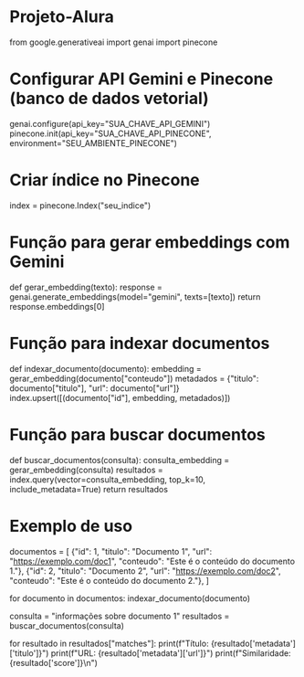 # Projeto-Alura
from google.generativeai import genai
import pinecone

# Configurar API Gemini e Pinecone (banco de dados vetorial)
genai.configure(api_key="SUA_CHAVE_API_GEMINI")
pinecone.init(api_key="SUA_CHAVE_API_PINECONE", environment="SEU_AMBIENTE_PINECONE")

# Criar índice no Pinecone
index = pinecone.Index("seu_indice")

# Função para gerar embeddings com Gemini
def gerar_embedding(texto):
  response = genai.generate_embeddings(model="gemini", texts=[texto])
  return response.embeddings[0]

# Função para indexar documentos
def indexar_documento(documento):
  embedding = gerar_embedding(documento["conteudo"])
  metadados = {"titulo": documento["titulo"], "url": documento["url"]}
  index.upsert([(documento["id"], embedding, metadados)])

# Função para buscar documentos
def buscar_documentos(consulta):
  consulta_embedding = gerar_embedding(consulta)
  resultados = index.query(vector=consulta_embedding, top_k=10, include_metadata=True)
  return resultados

# Exemplo de uso
documentos = [
  {"id": 1, "titulo": "Documento 1", "url": "https://exemplo.com/doc1", "conteudo": "Este é o conteúdo do documento 1."},
  {"id": 2, "titulo": "Documento 2", "url": "https://exemplo.com/doc2", "conteudo": "Este é o conteúdo do documento 2."},
]

for documento in documentos:
  indexar_documento(documento)

consulta = "informações sobre documento 1"
resultados = buscar_documentos(consulta)

for resultado in resultados["matches"]:
  print(f"Título: {resultado['metadata']['titulo']}")
  print(f"URL: {resultado['metadata']['url']}")
  print(f"Similaridade: {resultado['score']}\n")
